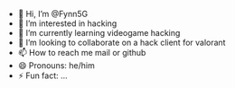 - 👋 Hi, I’m @Fynn5G
- 👀 I’m interested in hacking
- 🌱 I’m currently learning videogame hacking
- 💞️ I’m looking to collaborate on a hack client for valorant
- 📫 How to reach me mail or github
- 😄 Pronouns: he/him
- ⚡ Fun fact: ...

<!---
Fynn5G/Fynn5G is a ✨ special ✨ repository because its `README.md` (this file) appears on your GitHub profile.
You can click the Preview link to take a look at your changes.
--->
